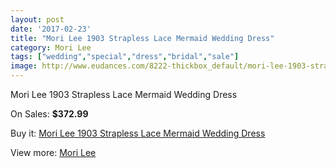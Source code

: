 ```yaml
---
layout: post
date: '2017-02-23'
title: "Mori Lee 1903 Strapless Lace Mermaid Wedding Dress"
category: Mori Lee
tags: ["wedding","special","dress","bridal","sale"]
image: http://www.eudances.com/8222-thickbox_default/mori-lee-1903-strapless-lace-mermaid-wedding-dress.jpg
---
```

Mori Lee 1903 Strapless Lace Mermaid Wedding Dress

On Sales: **$372.99**
<a href="https://www.eudances.com/en/mori-lee/2842-mori-lee-1903-strapless-lace-mermaid-wedding-dress.html"><amp-img layout="responsive" width="600" height="600" src="//www.eudances.com/8222-thickbox_default/mori-lee-1903-strapless-lace-mermaid-wedding-dress.jpg" alt="Mori Lee 1903 Strapless Lace Mermaid Wedding Dress 0" /></a>
<a href="https://www.eudances.com/en/mori-lee/2842-mori-lee-1903-strapless-lace-mermaid-wedding-dress.html"><amp-img layout="responsive" width="600" height="600" src="//www.eudances.com/8227-thickbox_default/mori-lee-1903-strapless-lace-mermaid-wedding-dress.jpg" alt="Mori Lee 1903 Strapless Lace Mermaid Wedding Dress 1" /></a>
<a href="https://www.eudances.com/en/mori-lee/2842-mori-lee-1903-strapless-lace-mermaid-wedding-dress.html"><amp-img layout="responsive" width="600" height="600" src="//www.eudances.com/8226-thickbox_default/mori-lee-1903-strapless-lace-mermaid-wedding-dress.jpg" alt="Mori Lee 1903 Strapless Lace Mermaid Wedding Dress 2" /></a>
<a href="https://www.eudances.com/en/mori-lee/2842-mori-lee-1903-strapless-lace-mermaid-wedding-dress.html"><amp-img layout="responsive" width="600" height="600" src="//www.eudances.com/8225-thickbox_default/mori-lee-1903-strapless-lace-mermaid-wedding-dress.jpg" alt="Mori Lee 1903 Strapless Lace Mermaid Wedding Dress 3" /></a>
<a href="https://www.eudances.com/en/mori-lee/2842-mori-lee-1903-strapless-lace-mermaid-wedding-dress.html"><amp-img layout="responsive" width="600" height="600" src="//www.eudances.com/8224-thickbox_default/mori-lee-1903-strapless-lace-mermaid-wedding-dress.jpg" alt="Mori Lee 1903 Strapless Lace Mermaid Wedding Dress 4" /></a>
<a href="https://www.eudances.com/en/mori-lee/2842-mori-lee-1903-strapless-lace-mermaid-wedding-dress.html"><amp-img layout="responsive" width="600" height="600" src="//www.eudances.com/8223-thickbox_default/mori-lee-1903-strapless-lace-mermaid-wedding-dress.jpg" alt="Mori Lee 1903 Strapless Lace Mermaid Wedding Dress 5" /></a>

Buy it: [Mori Lee 1903 Strapless Lace Mermaid Wedding Dress](https://www.eudances.com/en/mori-lee/2842-mori-lee-1903-strapless-lace-mermaid-wedding-dress.html "Mori Lee 1903 Strapless Lace Mermaid Wedding Dress")

View more: [Mori Lee](https://www.eudances.com/en/9-mori-lee "Mori Lee")